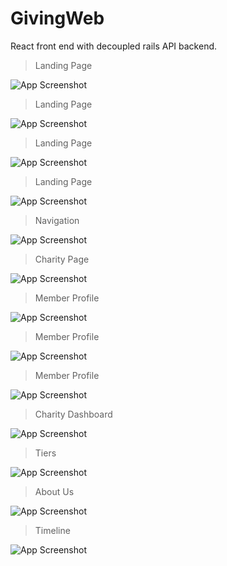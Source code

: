 # GivingWeb

React front end with decoupled rails API backend. 

> Landing Page

![App Screenshot](https://github.com/Code-For-Change/GivingWeb/blob/development/build/images/home1.png)

> Landing Page

![App Screenshot](https://github.com/Code-For-Change/GivingWeb/blob/development/build/images/home2.png)

> Landing Page

![App Screenshot](https://github.com/Code-For-Change/GivingWeb/blob/development/build/images/home3.png)

> Landing Page

![App Screenshot](https://github.com/Code-For-Change/GivingWeb/blob/development/build/images/home4.png)

> Navigation

![App Screenshot](https://github.com/Code-For-Change/GivingWeb/blob/development/build/images/fuzzy-search.png)

> Charity Page

![App Screenshot](https://github.com/Code-For-Change/GivingWeb/blob/development/build/images/charity-page.png)

> Member Profile

![App Screenshot](https://github.com/Code-For-Change/GivingWeb/blob/development/build/images/profile1.png)


> Member Profile

![App Screenshot](https://github.com/Code-For-Change/GivingWeb/blob/development/build/images/profile2.png)


> Member Profile

![App Screenshot](https://github.com/Code-For-Change/GivingWeb/blob/development/build/images/profile3.png)


> Charity Dashboard

![App Screenshot](https://github.com/Code-For-Change/GivingWeb/blob/development/build/images/charity-dashboard.png)


> Tiers

![App Screenshot](https://github.com/Code-For-Change/GivingWeb/blob/development/build/images/pricing.png)


> About Us

![App Screenshot](https://github.com/Code-For-Change/GivingWeb/blob/development/build/images/about-us.png)


> Timeline

![App Screenshot](https://github.com/Code-For-Change/GivingWeb/blob/development/build/images/timeline.png)








